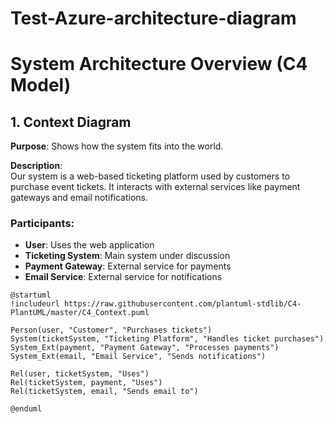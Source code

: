# Test-Azure-architecture-diagram

# System Architecture Overview (C4 Model)

## 1. Context Diagram

**Purpose**: Shows how the system fits into the world.

**Description**:  
Our system is a web-based ticketing platform used by customers to purchase event tickets. It interacts with external services like payment gateways and email notifications.

### Participants:
- **User**: Uses the web application
- **Ticketing System**: Main system under discussion
- **Payment Gateway**: External service for payments
- **Email Service**: External service for notifications

```plantuml
@startuml
!includeurl https://raw.githubusercontent.com/plantuml-stdlib/C4-PlantUML/master/C4_Context.puml

Person(user, "Customer", "Purchases tickets")
System(ticketSystem, "Ticketing Platform", "Handles ticket purchases")
System_Ext(payment, "Payment Gateway", "Processes payments")
System_Ext(email, "Email Service", "Sends notifications")

Rel(user, ticketSystem, "Uses")
Rel(ticketSystem, payment, "Uses")
Rel(ticketSystem, email, "Sends email to")

@enduml






